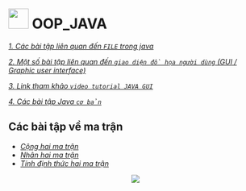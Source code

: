 # <img src="https://image.flaticon.com/icons/png/128/2721/2721670.png" width="40" height="40"> **OOP_JAVA**
[*1. Các bài tập liên quan đến `FILE` trong java*](https://github.com/NguyenHuuNhan1912/OOP_JAVA/tree/master/Java_Advanced/File_Java)

[*2. Một số bài tập liên quan đến `giao diện đồ họa người dùng` (GUI / Graphic user interface)*](https://github.com/NguyenHuuNhan1912/OOP_JAVA/tree/master/Java_Advanced/Java_GUI)

[*3. Link tham khảo `video tutorial JAVA GUI`*](https://www.youtube.com/watch?v=Kmgo00avvEw&t=14385s)

[*4. Các bài tập Java `cơ bản`*](https://github.com/NguyenHuuNhan1912/OOP_JAVA/tree/master/Java_Basic)

## **Các bài tập về ma trận**
* [*Cộng hai ma trận*](https://github.com/NguyenHuuNhan1912/OOP_JAVA/blob/master/Java_Basic/Sum_Matrix.java)
* [*Nhân hai ma trận*](https://github.com/NguyenHuuNhan1912/OOP_JAVA/blob/master/Java_Basic/Multiplication_Matrix.java)
* [*Tính định thức hai ma trận*](https://github.com/NguyenHuuNhan1912/OOP_JAVA/blob/master/Java_Basic/Determinant_Matrix.java)
<p align = "center">
<img src="https://media.giphy.com/media/11Jhb25qh1nUAM/giphy.gif">
 <p>
